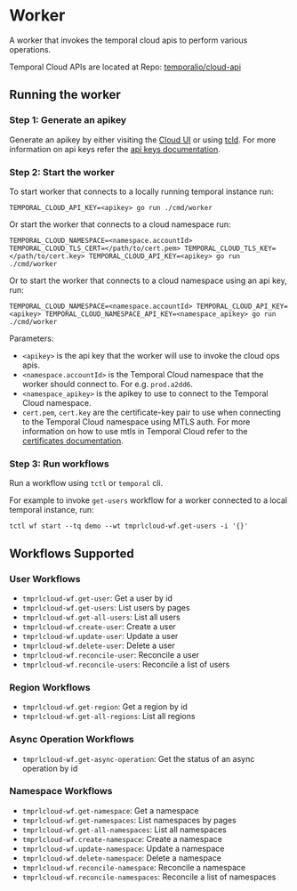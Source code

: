 # Worker

A worker that invokes the temporal cloud apis to perform various operations.

Temporal Cloud APIs are located at Repo: [temporalio/cloud-api](https://github.com/temporalio/api-cloud)

## Running the worker

### Step 1: Generate an apikey
Generate an apikey by either visiting the [Cloud UI](https://cloud.temporal.io/settings/api-keys) or using [tcld](https://github.com/temporalio/tcld#creating-an-api-key). For more information on api keys refer the [api keys documentation](https://docs.temporal.io/cloud/api-keys).

### Step 2: Start the worker 

To start worker that connects to a locally running temporal instance run:
```
TEMPORAL_CLOUD_API_KEY=<apikey> go run ./cmd/worker
```

Or start the worker that connects to a cloud namespace run:
```
TEMPORAL_CLOUD_NAMESPACE=<namespace.accountId> TEMPORAL_CLOUD_TLS_CERT=</path/to/cert.pem> TEMPORAL_CLOUD_TLS_KEY=</path/to/cert.key> TEMPORAL_CLOUD_API_KEY=<apikey> go run ./cmd/worker
```


Or to start the worker that connects to a cloud namespace using an api key, run:
```
TEMPORAL_CLOUD_NAMESPACE=<namespace.accountId> TEMPORAL_CLOUD_API_KEY=<apikey> TEMPORAL_CLOUD_NAMESPACE_API_KEY=<namespace_apikey> go run ./cmd/worker
```
Parameters:
- `<apikey>` is the api key that the worker will use to invoke the cloud ops apis.
- `<namespace.accountId>` is the Temporal Cloud namespace that the worker should connect to. For e.g. `prod.a2dd6`.
- `<namespace_apikey>` is the apikey to use to connect to the Temporal Cloud namespace.
- `cert.pem`, `cert.key` are the certificate-key pair to use when connecting to the Temporal Cloud namespace using MTLS auth. For more information on how to use mtls in Temporal Cloud refer to the [certificates documentation](https://docs.temporal.io/cloud/certificates).

### Step 3: Run workflows
Run a workflow using `tctl` or `temporal` cli. 

For example to invoke `get-users` workflow for a worker connected to a local temporal instance, run:
```
tctl wf start --tq demo --wt tmprlcloud-wf.get-users -i '{}'
```

## Workflows Supported

### User Workflows
- `tmprlcloud-wf.get-user`: Get a user by id
- `tmprlcloud-wf.get-users`: List users by pages
- `tmprlcloud-wf.get-all-users`: List all users
- `tmprlcloud-wf.create-user`: Create a user
- `tmprlcloud-wf.update-user`: Update a user
- `tmprlcloud-wf.delete-user`: Delete a user
- `tmprlcloud-wf.reconcile-user`: Reconcile a user
- `tmprlcloud-wf.reconcile-users`: Reconcile a list of users

### Region Workflows
- `tmprlcloud-wf.get-region`: Get a region by id
- `tmprlcloud-wf.get-all-regions`: List all regions

### Async Operation Workflows
- `tmprlcloud-wf.get-async-operation`: Get the status of an async operation by id

### Namespace Workflows
- `tmprlcloud-wf.get-namespace`: Get a namespace
- `tmprlcloud-wf.get-namespaces`: List namespaces by pages
- `tmprlcloud-wf.get-all-namespaces`: List all namespaces
- `tmprlcloud-wf.create-namespace`: Create a namespace
- `tmprlcloud-wf.update-namespace`: Update a namespace
- `tmprlcloud-wf.delete-namespace`: Delete a namespace
- `tmprlcloud-wf.reconcile-namespace`: Reconcile a namespace
- `tmprlcloud-wf.reconcile-namespaces`: Reconcile a list of namespaces

